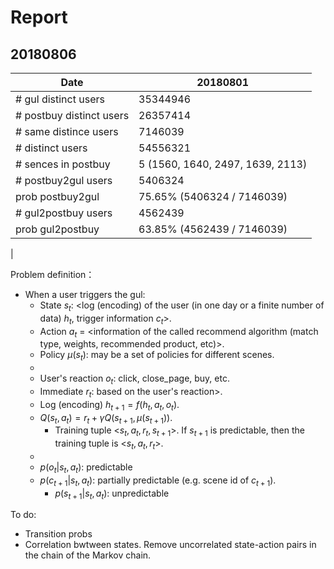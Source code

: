 # Report

## 20180806

|Date | 20180801 |
|-|-|
|# gul distinct users	| 35344946 |
|# postbuy distinct users	| 26357414 |
|# same distince users | 7146039 |
|# distinct users	| 54556321 |
|# sences in postbuy | 5 (1560, 1640, 2497, 1639, 2113) |
|# postbuy2gul users | 5406324 |
|prob postbuy2gul | 75.65% (5406324 / 7146039) |
|# gul2postbuy users | 4562439 |
|prob gul2postbuy | 63.85% (4562439 / 7146039) |
|

Problem definition：

- When a user triggers the gul:
    - State $s_t$: <log (encoding) of the user (in one day or a finite number of data) $h_t$, trigger information $c_t$>.
    - Action $a_t$ = <information of the called recommend algorithm (match type, weights, recommended product, etc)>.
    - Policy $\mu(s_t)$: may be a set of policies for different scenes.
    - 
    - User's reaction $o_t$: click, close_page, buy, etc.
    - Immediate $r_t$: based on the user's reaction>.
    - Log (encoding) $h_{t+1} = f(h_t, a_t, o_t)$.
    - $Q(s_t, a_t) = r_t + \gamma Q(s_{t+1}, \mu(s_{t+1}))$. 
        - Training tuple <$s_t, a_t, r_t, s_{t+1}$>. If $s_{t+1}$ is predictable, then the training tuple is <$s_t, a_t, r_t$>.
    - 
    - $p(o_t| s_t, a_t)$: predictable
    - $p(c_{t+1}| s_t, a_t)$: partially predictable (e.g. scene id of $c_{t+1}$).
        - $p(s_{t+1}| s_t, a_t)$: unpredictable
  

To do:
- Transition probs
- Correlation bwtween states. Remove uncorrelated state-action pairs in the chain of the Markov chain.
